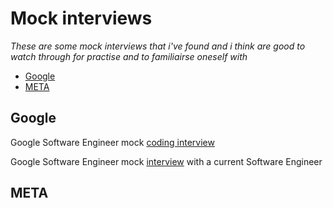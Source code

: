 # Mock interviews 
*These are some mock interviews that i've found and i think are good to watch through for practise and to familiairse oneself with*
- [Google](#Google)
- [META](#Meta)



## Google
 Google Software Engineer mock [coding interview](https://www.youtube.com/watch?v=riBWq1DvVb8)

 Google Software Engineer mock [interview](https://www.youtube.com/watch?v=rw4s4M3hFfs) with a current Software Engineer

## META
 
